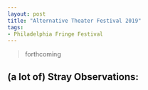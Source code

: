 ```yaml
---
layout: post
title: "Alternative Theater Festival 2019"
tags:
- Philadelphia Fringe Festival
---
```

> forthcoming

## (a lot of) Stray Observations:
